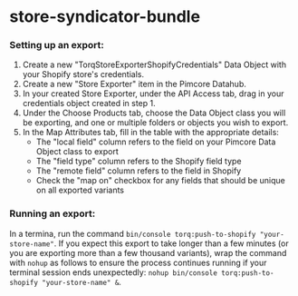 # store-syndicator-bundle

### Setting up an export:

1. Create a new "TorqStoreExporterShopifyCredentials" Data Object with your Shopify store's credentials.
2. Create a new "Store Exporter" item in the Pimcore Datahub.
3. In your created Store Exporter, under the API Access tab, drag in your credentials object created in step 1.
4. Under the Choose Products tab, choose the Data Object class you will be exporting, and one or multiple folders or objects you wish to export.
5. In the Map Attributes tab, fill in the table with the appropriate details:
    - The "local field" column refers to the field on your Pimcore Data Object class to export
    - The "field type" column refers to the Shopify field type
    - The "remote field" column refers to the field in Shopify
    - Check the "map on" checkbox for any fields that should be unique on all exported variants

### Running an export:

In a termina, run the command `bin/console torq:push-to-shopify "your-store-name"`. If you expect this export to take longer than a few minutes (or you are exporting more than a few thousand variants), wrap the command with `nohup` as follows to ensure the process continues running if your terminal session ends unexpectedly: `nohup bin/console torq:push-to-shopify "your-store-name" &`.

